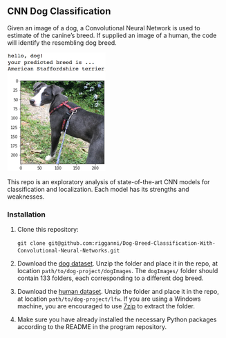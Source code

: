[//]: # (Image References)

[image1]: ./images/sample_dog_output.png "Sample Output"
[image2]: ./images/vgg16_model.png "VGG-16 Model Layers"
[image3]: ./images/vgg16_model_draw.png "VGG16 Model Figure"


## CNN Dog Classification

Given an image of a dog, a Convolutional Neural Network is used to estimate of the canine’s breed.  If supplied an image of a human, the code will identify the resembling dog breed.

![Sample Output][image1]

This repo is an exploratory analysis of state-of-the-art CNN models for classification and localization. Each model has its strengths and weaknesses.

### Installation

1. Clone this repository:

   `git clone git@github.com:rigganni/Dog-Breed-Classification-With-Convolutional-Neural-Networks.git`

	
2. Download the [dog dataset](https://s3-us-west-1.amazonaws.com/udacity-aind/dog-project/dogImages.zip).  Unzip the folder and place it in the repo, at location `path/to/dog-project/dogImages`.  The `dogImages/` folder should contain 133 folders, each corresponding to a different dog breed.
3. Download the [human dataset](http://vis-www.cs.umass.edu/lfw/lfw.tgz).  Unzip the folder and place it in the repo, at location `path/to/dog-project/lfw`.  If you are using a Windows machine, you are encouraged to use [7zip](http://www.7-zip.org/) to extract the folder. 
4. Make sure you have already installed the necessary Python packages according to the README in the program repository.
	
